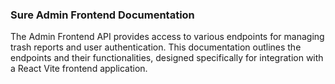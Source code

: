 ### Sure Admin Frontend Documentation

The Admin Frontend API provides access to various endpoints for managing trash reports and user authentication. This documentation outlines the endpoints and their functionalities, designed specifically for integration with a React Vite frontend application.
